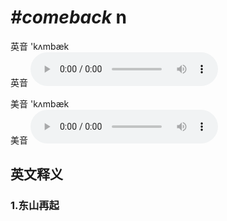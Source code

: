 # ***\#comeback*** n
英音 'kʌmbæk  
英音
<audio src="./media/comeback1_AAC.aac" controls="controls"></audio>

美音 'kʌmbæk  
美音
<audio src="./media/comeback2_AAC.aac" controls="controls"></audio>



  

英文释义
---
### 1.**东山再起**  



